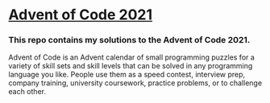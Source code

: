 # [Advent of Code 2021](https://adventofcode.com/2021/)

### This repo contains my solutions to the Advent of Code 2021.

Advent of Code is an Advent calendar of small programming puzzles for a variety of skill sets and skill levels that can be solved in any programming language you like. People use them as a speed contest, interview prep, company training, university coursework, practice problems, or to challenge each other.
